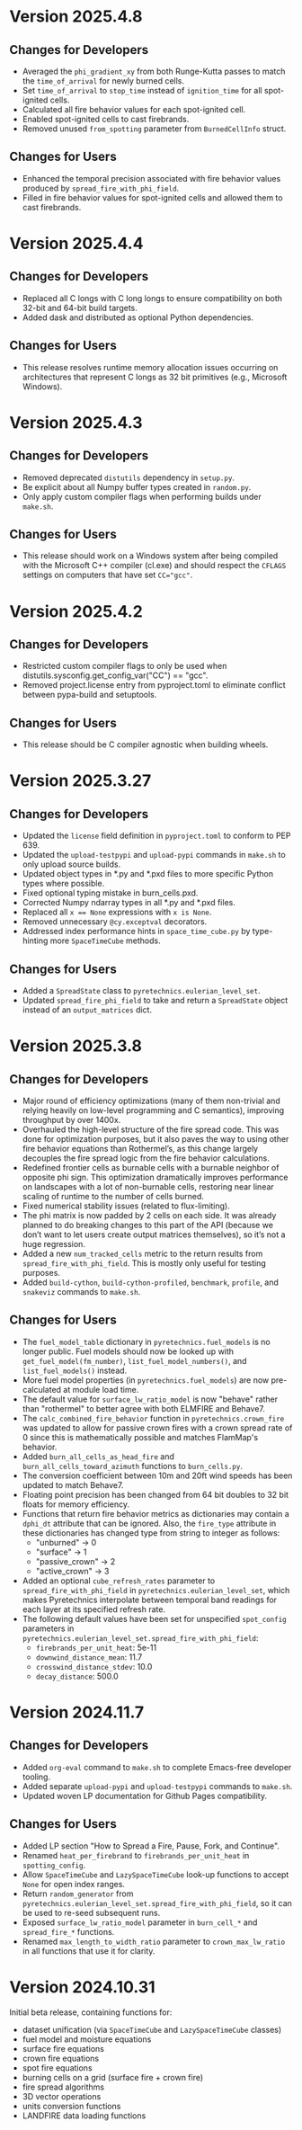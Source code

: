# Version 2025.4.8

## Changes for Developers
- Averaged the `phi_gradient_xy` from both Runge-Kutta passes to match the `time_of_arrival` for newly burned cells.
- Set `time_of_arrival` to `stop_time` instead of `ignition_time` for all spot-ignited cells.
- Calculated all fire behavior values for each spot-ignited cell.
- Enabled spot-ignited cells to cast firebrands.
- Removed unused `from_spotting` parameter from `BurnedCellInfo` struct.

## Changes for Users
- Enhanced the temporal precision associated with fire behavior values produced by `spread_fire_with_phi_field`.
- Filled in fire behavior values for spot-ignited cells and allowed them to cast firebrands.

# Version 2025.4.4

## Changes for Developers
- Replaced all C longs with C long longs to ensure compatibility on both 32-bit and 64-bit build targets.
- Added dask and distributed as optional Python dependencies.

## Changes for Users
- This release resolves runtime memory allocation issues occurring on architectures that represent C longs as 32 bit primitives (e.g., Microsoft Windows).

# Version 2025.4.3

## Changes for Developers
- Removed deprecated `distutils` dependency in `setup.py`.
- Be explicit about all Numpy buffer types created in `random.py`.
- Only apply custom compiler flags when performing builds under `make.sh`.

## Changes for Users
- This release should work on a Windows system after being compiled with the Microsoft C++ compiler (cl.exe) and should respect the `CFLAGS` settings on computers that have set `CC="gcc"`.

# Version 2025.4.2

## Changes for Developers
- Restricted custom compiler flags to only be used when distutils.sysconfig.get_config_var("CC") == "gcc".
- Removed project.license entry from pyproject.toml to eliminate conflict between pypa-build and setuptools.

## Changes for Users
- This release should be C compiler agnostic when building wheels.

# Version 2025.3.27

## Changes for Developers
- Updated the `license` field definition in `pyproject.toml` to conform to PEP 639.
- Updated the `upload-testpypi` and `upload-pypi` commands in `make.sh` to only upload source builds.
- Updated object types in *.py and *.pxd files to more specific Python types where possible.
- Fixed optional typing mistake in burn_cells.pxd.
- Corrected Numpy ndarray types in all *.py and *.pxd files.
- Replaced all `x == None` expressions with `x is None`.
- Removed unnecessary `@cy.exceptval` decorators.
- Addressed index performance hints in `space_time_cube.py` by type-hinting more `SpaceTimeCube` methods.

## Changes for Users
- Added a `SpreadState` class to `pyretechnics.eulerian_level_set`.
- Updated `spread_fire_phi_field` to take and return a `SpreadState` object instead of an `output_matrices` dict.

# Version 2025.3.8

## Changes for Developers
- Major round of efficiency optimizations (many of them non-trivial and relying heavily on low-level programming and C semantics), improving throughput by over 1400x.
- Overhauled the high-level structure of the fire spread code. This was done for optimization purposes, but it also paves the way to using other fire behavior equations than Rothermel’s, as this change largely decouples the fire spread logic from the fire behavior calculations.
- Redefined frontier cells as burnable cells with a burnable neighbor of opposite phi sign. This optimization dramatically improves performance on landscapes with a lot of non-burnable cells, restoring near linear scaling of runtime to the number of cells burned.
- Fixed numerical stability issues (related to flux-limiting).
- The phi matrix is now padded by 2 cells on each side. It was already planned to do breaking changes to this part of the API (because we don’t want to let users create output matrices themselves), so it’s not a huge regression.
- Added a new `num_tracked_cells` metric to the return results from `spread_fire_with_phi_field`. This is mostly only useful for testing purposes.
- Added `build-cython`, `build-cython-profiled`, `benchmark`, `profile`, and `snakeviz` commands to `make.sh`.

## Changes for Users
- The `fuel_model_table` dictionary in `pyretechnics.fuel_models` is no longer public. Fuel models should now be looked up with `get_fuel_model(fm_number)`, `list_fuel_model_numbers()`, and `list_fuel_models()` instead.
- More fuel model properties (in `pyretechnics.fuel_models`) are now pre-calculated at module load time.
- The default value for `surface_lw_ratio_model` is now "behave" rather than "rothermel" to better agree with both ELMFIRE and Behave7.
- The `calc_combined_fire_behavior` function in `pyretechnics.crown_fire` was updated to allow for passive crown fires with a crown spread rate of 0 since this is mathematically possible and matches FlamMap's behavior.
- Added `burn_all_cells_as_head_fire` and `burn_all_cells_toward_azimuth` functions to `burn_cells.py`.
- The conversion coefficient between 10m and 20ft wind speeds has been updated to match Behave7.
- Floating point precision has been changed from 64 bit doubles to 32 bit floats for memory efficiency.
- Functions that return fire behavior metrics as dictionaries may contain a `dphi_dt` attribute that can be ignored. Also, the `fire_type` attribute in these dictionaries has changed type from string to integer as follows:
  - "unburned" -> 0
  - "surface" -> 1
  - "passive_crown" -> 2
  - "active_crown" -> 3
- Added an optional `cube_refresh_rates` parameter to `spread_fire_with_phi_field` in `pyretechnics.eulerian_level_set`, which makes Pyretechnics interpolate between temporal band readings for each layer at its specified refresh rate.
- The following default values have been set for unspecified `spot_config` parameters in `pyretechnics.eulerian_level_set.spread_fire_with_phi_field`:
  - `firebrands_per_unit_heat`: 5e-11
  - `downwind_distance_mean`: 11.7
  - `crosswind_distance_stdev`: 10.0
  - `decay_distance`: 500.0

# Version 2024.11.7

## Changes for Developers
- Added `org-eval` command to `make.sh` to complete Emacs-free developer tooling.
- Added separate `upload-pypi` and `upload-testpypi` commands to `make.sh`.
- Updated woven LP documentation for Github Pages compatibility.

## Changes for Users
- Added LP section "How to Spread a Fire, Pause, Fork, and Continue".
- Renamed `heat_per_firebrand` to `firebrands_per_unit_heat` in `spotting_config`.
- Allow `SpaceTimeCube` and `LazySpaceTimeCube` look-up functions to accept `None` for open index ranges.
- Return `random_generator` from `pyretechnics.eulerian_level_set.spread_fire_with_phi_field`, so it can be used to re-seed subsequent runs.
- Exposed `surface_lw_ratio_model` parameter in `burn_cell_*` and `spread_fire_*` functions.
- Renamed `max_length_to_width_ratio` parameter to `crown_max_lw_ratio` in all functions that use it for clarity.

# Version 2024.10.31

Initial beta release, containing functions for:
- dataset unification (via `SpaceTimeCube` and `LazySpaceTimeCube` classes)
- fuel model and moisture equations
- surface fire equations
- crown fire equations
- spot fire equations
- burning cells on a grid (surface fire + crown fire)
- fire spread algorithms
- 3D vector operations
- units conversion functions
- LANDFIRE data loading functions

